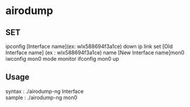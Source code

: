 # airodump

## SET
ipconfig [Interface name](ex: wlx588694f3a1ce) down
ip link set [Old Interface name] (ex : wlx588694f3a1ce) name [New Interface name]mon0
iwconfig mon0 mode monitor
ifconfig mon0 up

## Usage

syntax : ./airodump-ng Interface<br/>
sample : ./airodump-ng mon0
